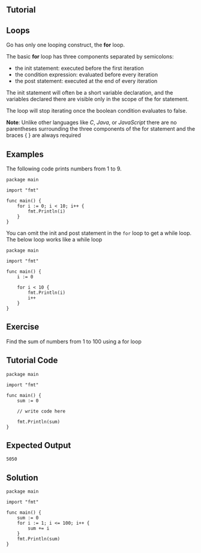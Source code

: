 Tutorial
--------
Loops
------
Go has only one looping construct, the **for** loop.

The basic **for** loop has three components separated by semicolons:

+ the init statement: executed before the first iteration
+ the condition expression: evaluated before every iteration
+ the post statement: executed at the end of every iteration

The init statement will often be a short variable declaration, and the variables declared there are visible only in the scope of the for statement.

The loop will stop iterating once the boolean condition evaluates to false.

**Note**: Unlike other languages like *C*, *Java*, or *JavaScript* there are no parentheses surrounding the three components of the for statement and the braces { } are always required 

Examples
--------

The following code prints numbers from 1 to 9.

	package main

	import "fmt"

	func main() {
		for i := 0; i < 10; i++ {
			fmt.Println(i)
		}
	}

You can omit the init and post statement in the `for` loop to get a while loop. The below loop works like a while loop

	package main

	import "fmt"

	func main() {
		i := 0

		for i < 10 {
			fmt.Println(i)
			i++
		}
	}
	

Exercise
--------
Find the sum of numbers from 1 to 100 using a for loop

Tutorial Code
-------------
	package main

	import "fmt"

	func main() {
		sum := 0

		// write code here
		
		fmt.Println(sum)
	}

Expected Output
---------------
	5050

Solution
--------
	package main

	import "fmt"

	func main() {
		sum := 0
		for i := 1; i <= 100; i++ {
			sum += i
		}
        fmt.Println(sum)
	}
